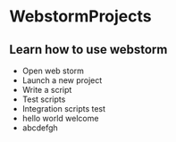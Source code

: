 # WebstormProjects

## Learn how to use webstorm

- Open web storm
- Launch a new project
- Write a script
- Test scripts
- Integration scripts test
- hello world welcome
- abcdefgh
